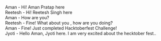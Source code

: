 Aman - Hi! Aman Pratap here  
Reetesh - Hi! Reetesh Singh here  
Aman - How are you?  
Reetesh - Fine! What about you , how are you doing?  
Aman - Fine! Just completed Hacktoberfest Challenge!  
Jyoti - Hello Aman, Jyoti here. I am very excited about the hecktober fest..
